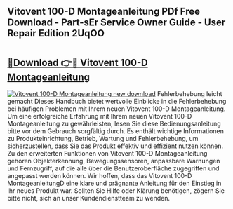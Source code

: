## Vitovent 100-D Montageanleitung PDf Free Download - Part-sEr Service Owner Guide - User Repair Edition 2UqOO

# <h2><a href="http://df8jy9.blite.top/?on=Vitovent+100-D+Montageanleitung">🔗Download 👉🔴 Vitovent 100-D Montageanleitung</a></h2>

[![Vitovent 100-D Montageanleitung new download](https://i.imgur.com/lujVjoI.png)](http://df8jy9.blite.top/?on=Vitovent+100-D+Montageanleitung)
Fehlerbehebung leicht gemacht Dieses Handbuch bietet wertvolle Einblicke in die Fehlerbehebung bei häufigen Problemen mit Ihrem neuen Vitovent 100-D Montageanleitung. Um eine erfolgreiche Erfahrung mit Ihrem neuen Vitovent 100-D Montageanleitung zu gewährleisten, lesen Sie diese Bedienungsanleitung bitte vor dem Gebrauch sorgfältig durch. Es enthält wichtige Informationen zu Produkteinrichtung, Betrieb, Wartung und Fehlerbehebung, um sicherzustellen, dass Sie das Produkt effektiv und effizient nutzen können. Zu den erweiterten Funktionen von Vitovent 100-D Montageanleitung gehören Objekterkennung, Bewegungssensoren, anpassbare Warnungen und Fernzugriff, auf die alle über die Benutzeroberfläche zugegriffen und angepasst werden können. Wir hoffen, dass das Vitovent 100-D MontageanleitungD eine klare und prägnante Anleitung für den Einstieg in Ihr neues Produkt war. Sollten Sie Hilfe oder Klärung benötigen, zögern Sie bitte nicht, sich an unser Kundendienstteam zu wenden.
